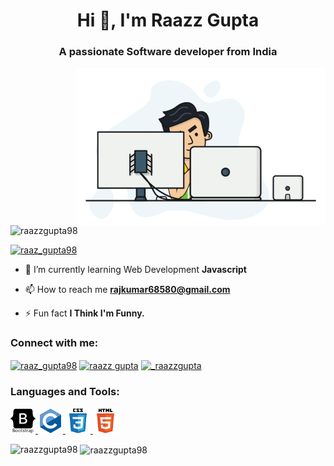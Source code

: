 
<h1 align="center">Hi 👋, I'm Raazz Gupta</h1>
<h3 align="center">A passionate Software developer from India</h3>

<img align="right" alt="coding" width="400" src="https://raw.githubusercontent.com/rajpratyush/rajpratyush/master/me_1.gif">

<p align="left"> <img src="https://komarev.com/ghpvc/?username=raazzgupta98&label=Profile%20views&color=0e75b6&style=flat" alt="raazzgupta98" /> </p>

<p align="left"> <a href="https://twitter.com/raaz_gupta98" target="blank"><img src="https://img.shields.io/twitter/follow/raaz_gupta98?logo=twitter&style=for-the-badge" alt="raaz_gupta98" /></a> </p>

- 🌱 I’m currently learning Web Development **Javascript**

- 📫 How to reach me **rajkumar68580@gmail.com**

- ⚡ Fun fact **I Think I'm Funny.**

<h3 align="left">Connect with me:</h3>
<p align="left">
<a href="https://twitter.com/raaz_gupta98" target="blank"><img align="center" src="https://raw.githubusercontent.com/rahuldkjain/github-profile-readme-generator/master/src/images/icons/Social/twitter.svg" alt="raaz_gupta98" height="30" width="40" /></a>
<a href="https://fb.com/raazz gupta" target="blank"><img align="center" src="https://raw.githubusercontent.com/rahuldkjain/github-profile-readme-generator/master/src/images/icons/Social/facebook.svg" alt="raazz gupta" height="30" width="40" /></a>
<a href="https://instagram.com/_raazzgupta" target="blank"><img align="center" src="https://raw.githubusercontent.com/rahuldkjain/github-profile-readme-generator/master/src/images/icons/Social/instagram.svg" alt="_raazzgupta" height="30" width="40" /></a>
</p>

<h3 align="left">Languages and Tools:</h3>
<p align="left"> <a href="https://getbootstrap.com" target="_blank" rel="noreferrer"> <img src="https://raw.githubusercontent.com/devicons/devicon/master/icons/bootstrap/bootstrap-plain-wordmark.svg" alt="bootstrap" width="40" height="40"/> </a> <a href="https://www.cprogramming.com/" target="_blank" rel="noreferrer"> <img src="https://raw.githubusercontent.com/devicons/devicon/master/icons/c/c-original.svg" alt="c" width="40" height="40"/> </a> <a href="https://www.w3schools.com/css/" target="_blank" rel="noreferrer"> <img src="https://raw.githubusercontent.com/devicons/devicon/master/icons/css3/css3-original-wordmark.svg" alt="css3" width="40" height="40"/> </a> <a href="https://www.w3.org/html/" target="_blank" rel="noreferrer"> <img src="https://raw.githubusercontent.com/devicons/devicon/master/icons/html5/html5-original-wordmark.svg" alt="html5" width="40" height="40"/> </a> </p>

<p><img align="left" src="https://github-readme-stats.vercel.app/api/top-langs?username=raazzgupta98&show_icons=true&locale=en&layout=compact" alt="raazzgupta98" /></p>

<p>&nbsp;<img align="center" src="https://github-readme-stats.vercel.app/api?username=raazzgupta98&show_icons=true&locale=en" alt="raazzgupta98" /></p>
